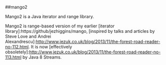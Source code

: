 ##mango2

Mango2 is a Java iterator and range library.

Mango2 is range-based version of my earlier [iterator library]:https://github/jezhiggins/mango, [inspired by talks and articles by Steve Love and Andrei Alexandrescu]:http://www.jezuk.co.uk/blog/2013/11/the-forest-road-reader-no-112.html. It is now [effectively obsoletely]:http://www.jezuk.co.uk/blog/2013/11/the-forest-road-reader-no-113.html by Java 8 Streams.
